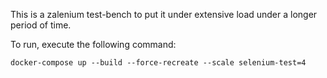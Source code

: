 This is a zalenium test-bench to put it under extensive load under a longer period of time.

To run, execute the following command:
```
docker-compose up --build --force-recreate --scale selenium-test=4
```